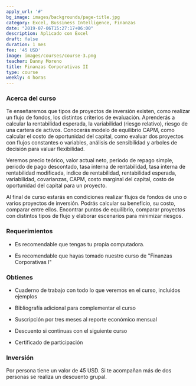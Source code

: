 ```yaml
---
apply_url: '#'
bg_image: images/backgrounds/page-title.jpg
category: Excel, Bussiness Intelligence, Finanzas
date: "2019-07-06T15:27:17+06:00"
description: Aplicado con Excel
draft: false
duration: 1 mes
fee: '45 USD'
image: images/courses/course-3.png
teacher: Danny Moreno
title: Finanzas Corporativas II
type: course
weekly: 4 horas
---
```



### Acerca del curso

Te enseñaremos que tipos de proyectos de inversión existen, como realizar un flujo de fondos, los distintos criterios de evaluación. Aprenderás a calcular la rentabilidad esperada, la variabilidad (riesgo relativo), riesgo de una cartera de activos. Conocerás modelo de equilibrio CAPM, como calcular el costo de oportunidad del capital, como evaluar dos proyectos con flujos constantes o variables, análisis de sensibilidad y arboles de decisión para valuar flexibilidad.

Veremos precio teórico, valor actual neto, periodo de repago simple, periodo de pago descontado, tasa interna de rentabilidad, tasa interna de rentabilidad modificada, indice de rentabilidad, rentabilidad esperada, variabilidad, covarianzas, CAPM, costo marginal del capital, costo de oportunidad del capital para un proyecto.

Al final de curso estarás en condiciones realizar flujos de fondos de uno o varios proyectos de inversión. Podrás calcular su beneficio, su costo, comparar entre ellos. Encontrar puntos de equilibrio, comparar proyectos con distintos tipos de flujo y elaborar escenarios para minimizar riesgos.

### Requerimientos

* Es recomendable que tengas tu propia computadora.

* Es recomendable que hayas tomado nuestro curso de "Finanzas Corporativas I"

### Obtienes

* Cuaderno de trabajo con todo lo que veremos en el curso, incluidos ejemplos

* Bibliografía adicional para complementar el curso

* Suscripción por tres meses al reporte económico mensual

* Descuento si continuas con el siguiente curso

* Certificado de participación


### Inversión

Por persona tiene un valor de 45 USD. Si te acompañan más de dos personas se realiza un descuento grupal.